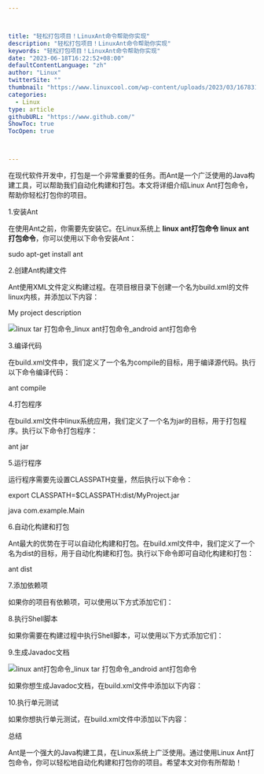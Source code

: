 ```yaml
---



title: "轻松打包项目！LinuxAnt命令帮助你实现"
description: "轻松打包项目！LinuxAnt命令帮助你实现"
keywords: "轻松打包项目！LinuxAnt命令帮助你实现"
date: "2023-06-18T16:22:52+08:00"
defaultContentLanguage: "zh"
author: "Linux"
twitterSite: ""
thumbnail: "https://www.linuxcool.com/wp-content/uploads/2023/03/1678312990918_0.png"
categories:
  - Linux
type: article
githubURL: "https://www.github.com/"
ShowToc: true
TocOpen: true



---
```


在现代软件开发中，打包是一个非常重要的任务。而Ant是一个广泛使用的Java构建工具，可以帮助我们自动化构建和打包。本文将详细介绍Linux Ant打包命令，帮助你轻松打包你的项目。

1.安装Ant

在使用Ant之前，你需要先安装它。在Linux系统上 **linux ant打包命令 linux ant打包命令**，你可以使用以下命令安装Ant：

sudo apt-get install ant

2.创建Ant构建文件

Ant使用XML文件定义构建过程。在项目根目录下创建一个名为build.xml的文件linux内核，并添加以下内容：

<?xml version="1.0"?>

<project name="MyProject" default="dist" basedir=".">

<description>

My project description

</description>

<property name="dist.dir" value="dist"/>

<target name="init">

<mkdir dir="${dist.dir}"/>

</target>

<target name="compile">

<!-- Compile your source code here -->

</target>

<target name="jar">

<jar destfile="${dist.dir}/MyProject.jar" basedir="${build.dir}">

<manifest>

<attribute name="Main-Class" value="com.example.Main"/>

![linux tar 打包命令_linux ant打包命令_android ant打包命令](https://www.linuxcool.com/wp-content/uploads/2023/03/1678312990918_0.png)

</manifest>

</jar>

</target>

<target name="dist" depends="init,compile,jar">

<!-- Do any other necessary tasks here -->

</target>

</project>

3.编译代码

在build.xml文件中，我们定义了一个名为compile的目标，用于编译源代码。执行以下命令编译代码：

ant compile

4.打包程序

在build.xml文件中linux系统应用，我们定义了一个名为jar的目标，用于打包程序。执行以下命令打包程序：

ant jar

5.运行程序

运行程序需要先设置CLASSPATH变量，然后执行以下命令：

export CLASSPATH=$CLASSPATH:dist/MyProject.jar

java com.example.Main

6.自动化构建和打包

Ant最大的优势在于可以自动化构建和打包。在build.xml文件中，我们定义了一个名为dist的目标，用于自动化构建和打包。执行以下命令即可自动化构建和打包：

ant dist

7.添加依赖项

如果你的项目有依赖项，可以使用以下方式添加它们：

<dependency org="com.example" name="dependency" rev="1.0"/>

8.执行Shell脚本

如果你需要在构建过程中执行Shell脚本，可以使用以下方式添加它们：

<exec executable="/bin/sh">

<arg value="-c"/>

<arg value="./myscript.sh"/>

</exec>

9.生成Javadoc文档

![linux ant打包命令_linux tar 打包命令_android ant打包命令](https://www.linuxcool.com/wp-content/uploads/2023/03/1678312990918_1.png)

如果你想生成Javadoc文档，在build.xml文件中添加以下内容：

<target name="javadoc">

<javadoc destdir="${doc.dir}">

<!-- Add your source files here -->

</javadoc>

</target>

10.执行单元测试

如果你想执行单元测试，在build.xml文件中添加以下内容：

<target name="test">

<!-- Add your unit tests here -->

</target>

总结

Ant是一个强大的Java构建工具，在Linux系统上广泛使用。通过使用Linux Ant打包命令，你可以轻松地自动化构建和打包你的项目。希望本文对你有所帮助！